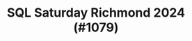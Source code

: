 ---
layout: event
title: "SQL Saturday Richmond 2024 (#1079)"
subtitle: ""
tags: [Richmond, Virginia, USA, physical, 2024]
thumb: /assets/img/logos/Just_icon_Color_small.png
comments: false
data: SQLSat1079
---